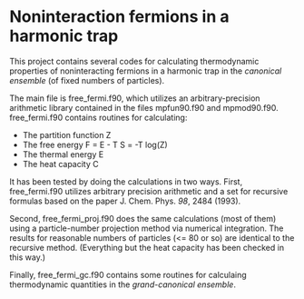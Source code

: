 # Noninteraction fermions in a harmonic trap

This project contains several codes for calculating thermodynamic properties of
noninteracting fermions in a harmonic trap in the *canonical ensemble* (of fixed
numbers of particles).

The main file is free_fermi.f90, which utilizes an arbitrary-precision
arithmetic library contained in the files mpfun90.f90 and mpmod90.f90. 
free_fermi.f90 contains routines for calculating:

   - The partition function Z
   - The free energy F = E - T S = -T log(Z)
   - The thermal energy E
   - The heat capacity C

It has been tested by doing the calculations in two ways. First, free_fermi.f90
utilizes arbitrary precision arithmetic and a set for recursive formulas based on
the paper J. Chem. Phys. *98*, 2484 (1993).

Second, free_fermi_proj.f90 does the same calculations (most of them) using a
particle-number projection method via numerical integration. The results for
reasonable numbers of particles (<= 80 or so) are identical to the recursive
method. (Everything but the heat capacity has been checked in this way.)

Finally, free_fermi_gc.f90 contains some routines for calculaing thermodynamic
quantities in the *grand-canonical ensemble*.



